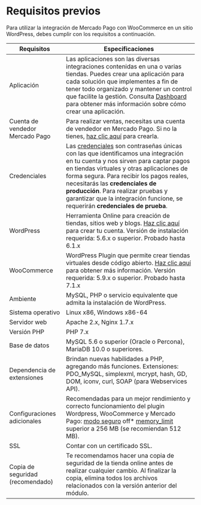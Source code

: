 # Requisitos previos

Para utilizar la integración de Mercado Pago con WooCommerce en un sitio WordPress, debes cumplir con los requisitos a continuación.

| Requisitos | Especificaciones |
|---|---|
| Aplicación | Las aplicaciones son las diversas integraciones contenidas en una o varias tiendas. Puedes crear una aplicación para cada solución que implementes a fin de tener todo organizado y mantener un control que facilite la gestión. Consulta [Dashboard](/developers/es/docs/woocommerce/additional-content/dashboard/introduction) para obtener más información sobre cómo crear una aplicación. |
| Cuenta de vendedor Mercado Pago | Para realizar ventas, necesitas una cuenta de vendedor en Mercado Pago. Si no la tienes, [haz clic aquí](https://www.mercadopago[FAKER][URL][DOMAIN]/hub/registration/landing) para crearla. |
| Credenciales | Las [credenciales](/developers/es/guides/additional-content/credentials/credentials) son contraseñas únicas con las que identificamos una integración en tu cuenta y nos sirven para captar pagos en tiendas virtuales y otras aplicaciones de forma segura. Para recibir los pagos reales, necesitarás las **credenciales de producción**. Para realizar pruebas y garantizar que la integración funcione, se requerirán **credenciales de prueba**. |
| WordPress | Herramienta Online para creación de tiendas, sitios web y blogs. [Haz clic aquí](https://es.wordpress.org/) para crear tu cuenta. Versión de instalación requerida: 5.6.x o superior. Probado hasta 6.1.x |
| WooCommerce | WordPress Plugin que permite crear tiendas virtuales desde código abierto. [Haz clic aquí](https://woocommerce.com/es-es/woocommerce-features/) para obtener más información. Versión requerida: 5.9.x o superior. Probado hasta 7.1.x |
| Ambiente | MySQL, PHP o servicio equivalente que admita la instalación de WordPress. |
| Sistema operativo | Linux x86, Windows x86-64 |
| Servidor web | Apache 2.x, Nginx 1.7.x |
| Versión PHP | PHP 7.x |
| Base de datos | MySQL 5.6 o superior (Oracle o Percona), MariaDB 10.0 o superiores. |
| Dependencia de extensiones | Brindan nuevas habilidades a PHP, agregando más funciones. Extensiones: PDO_MySQL, simplexml, mcrypt, hash, GD, DOM, iconv, curl, SOAP (para Webservices API). |
| Configuraciones adicionales | Recomendadas para un mejor rendimiento y correcto funcionamiento del plugin Wordpress, WooCommerce y Mercado Pago: [modo seguro](https://wordpress.org/plugins/safe-mode/) off* [memory_limit](https://docs.woocommerce.com/document/increasing-the-wordpress-memory-limit/) superior a 256 MB (se recomiendan 512 MB). |
| SSL | Contar con un certificado SSL. |
| Copia de seguridad (recomendado) | Te recomendamos hacer una copia de seguridad de la tienda online antes de realizar cualquier cambio. Al finalizar la copia, elimina todos los archivos relacionados con la versión anterior del módulo. |

